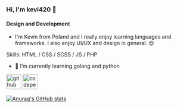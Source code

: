 ### Hi, I'm kevi420 👋
#### Design and Development

- I'm Kevin from Poland and I really enjoy learning languages and frameworks. I also enjoy UI/UX and design in general. 😉

Skills: HTML / CSS / SCSS / JS / PHP

- 🌱 I’m currently learning golang and python


[<img src='https://cdn.jsdelivr.net/npm/simple-icons@3.0.1/icons/github.svg' alt='github' height='40'>](https://github.com/keVi420)  [<img src='https://cdn.jsdelivr.net/npm/simple-icons@3.0.1/icons/codepen.svg' alt='codepen' height='40'>](https://codepen.io/xFelixer)  


[![Anurag's GitHub stats](https://github-readme-stats.vercel.app/api?username=keVi420)](https://github.com/anuraghazra/github-readme-stats)

